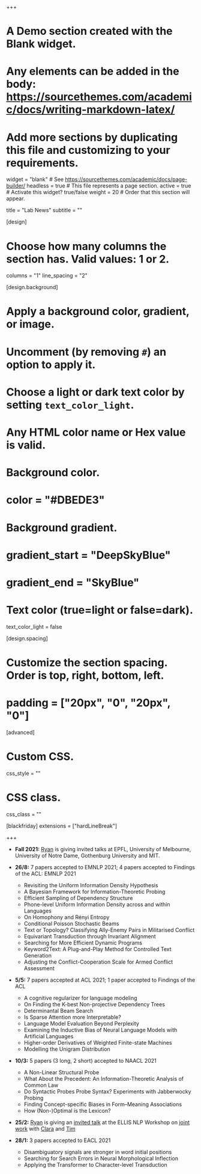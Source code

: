 +++
# A Demo section created with the Blank widget.
# Any elements can be added in the body: https://sourcethemes.com/academic/docs/writing-markdown-latex/
# Add more sections by duplicating this file and customizing to your requirements.

widget = "blank"  # See https://sourcethemes.com/academic/docs/page-builder/
headless = true  # This file represents a page section.
active = true  # Activate this widget? true/false
weight = 20  # Order that this section will appear.

title = "Lab News"
subtitle = ""

[design]
  # Choose how many columns the section has. Valid values: 1 or 2.
  columns = "1"
  line_spacing = "2"

[design.background]
  # Apply a background color, gradient, or image.
  #   Uncomment (by removing `#`) an option to apply it.
  #   Choose a light or dark text color by setting `text_color_light`.
  #   Any HTML color name or Hex value is valid.

  # Background color.
  # color = "#DBEDE3"
  
  # Background gradient.
  # gradient_start = "DeepSkyBlue"
  # gradient_end = "SkyBlue"
  

  # Text color (true=light or false=dark).
  text_color_light = false

[design.spacing]
  # Customize the section spacing. Order is top, right, bottom, left.
  # padding = ["20px", "0", "20px", "0"]

[advanced]
 # Custom CSS. 
 css_style = ""
 
 # CSS class.
 css_class = ""

[blackfriday]
  extensions = ["hardLineBreak"]

+++
* **Fall 2021:** [Ryan](/authors/ryan/) is giving invited talks at EPFL, University of Melbourne, University of Notre Dame, Gothenburg University and MIT.

* **26/8:** 7 papers accepted to EMNLP 2021; 4 papers accepted to Findings of the ACL: EMNLP 2021
  - Revisiting the Uniform Information Density Hypothesis
  - A Bayesian Framework for Information-Theoretic Probing
  - Efficient Sampling of Dependency Structure
  - Phone-level Uniform Information Density across and within Languages
  - On Homophony and Rényi Entropy
  - Conditional Poisson Stochastic Beams
  - Text or Topology? Classifying Ally-Enemy Pairs in Militarised Conflict
  - Equivariant Transduction through Invariant Alignment
  - Searching for More Efficient Dynamic Programs
  - Keyword2Text: A Plug-and-Play Method for Controlled Text Generation
  - Adjusting the Conflict-Cooperation Scale for Armed Conflict Assessment
* **5/5:** 7 papers accepted at ACL 2021; 1 paper accepted to Findings of the ACL
  - A cognitive regularizer for language modeling
  - On Finding the K-best Non-projective Dependency Trees
  - Determinantal Beam Search
  - Is Sparse Attention more Interpretable?
  - Language Model Evaluation Beyond Perplexity
  - Examining the Inductive Bias of Neural Language Models with Artificial Languages
  - Higher-order Derivatives of Weighted Finite-state Machines
  - Modelling the Unigram Distribution
* **10/3:** 5 papers (3 long, 2 short) accepted to NAACL 2021
  - A Non-Linear Structural Probe 
  - What About the Precedent: An Information-Theoretic Analysis of Common Law 
  - Do Syntactic Probes Probe Syntax? Experiments with Jabberwocky Probing 
  - Finding Concept-specific Biases in Form–Meaning Associations 
  - How (Non-)Optimal is the Lexicon?
* **25/2:** [Ryan](/authors/ryan/) is giving an [invited talk](https://drive.google.com/file/d/1NjVYskNhDAcPnDFxnuSsxyXJDlAmNO9G/view?usp=sharing) at the ELLIS NLP Workshop on [joint work](/publication/meisteral-tacl-20/) with [Clara](authors/clara/) and [Tim](authors/tim/)

* **28/1:** 3 papers accepted to EACL 2021
  - Disambiguatory signals are stronger in word initial positions
  - Searching for Search Errors in Neural Morphological Inflection
  - Applying the Transformer to Character-level Transduction



